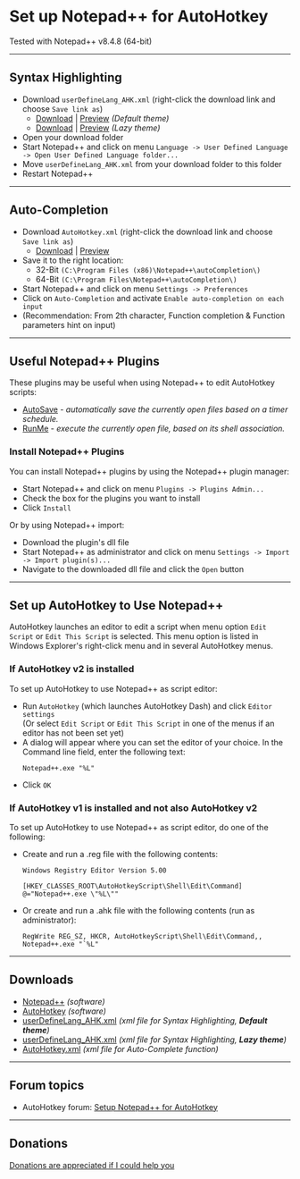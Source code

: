 # Set up Notepad++ for AutoHotkey
Tested with Notepad++ v8.4.8 (64-bit)

---

## Syntax Highlighting
- Download `userDefineLang_AHK.xml` (right-click the download link and choose `Save link as`)
  - [Download](../../raw/master/userDefineLang/default/userDefineLang_AHK.xml) | [Preview](../../raw//master/userDefineLang/default/udl_default.png) _(Default theme)_
  - [Download](../../raw/master/userDefineLang/lazy/userDefineLang_AHK.xml) | [Preview](../../raw/master/userDefineLang/lazy/udl_lazy.png) _(Lazy theme)_
- Open your download folder
- Start Notepad++ and click on menu `Language -> User Defined Language -> Open User Defined Language folder...`
- Move `userDefineLang_AHK.xml` from your download folder to this folder
- Restart Notepad++

---

## Auto-Completion
- Download `AutoHotkey.xml` (right-click the download link and choose `Save link as`)
  - [Download](../../raw/master/autocomplete/AutoHotkey.xml) | [Preview](../../raw/master/autocomplete/autocomplete.png)
- Save it to the right location:
  - 32-Bit `(C:\Program Files (x86)\Notepad++\autoCompletion\)`
  - 64-Bit `(C:\Program Files\Notepad++\autoCompletion\)`
- Start Notepad++ and click on menu `Settings -> Preferences`
- Click on `Auto-Completion` and activate `Enable auto-completion on each input`
- (Recommendation: From 2th character, Function completion & Function parameters hint on input)

---

## Useful Notepad++ Plugins
These plugins may be useful when using Notepad++ to edit AutoHotkey scripts:
* [AutoSave](https://github.com/francostellari/NppPlugins) - _automatically save the currently open files based on a timer schedule._
* [RunMe](https://github.com/francostellari/NppPlugins) - _execute the currently open file, based on its shell association._

### Install Notepad++ Plugins
You can install Notepad++ plugins by using the Notepad++ plugin manager:
- Start Notepad++ and click on menu `Plugins -> Plugins Admin...`
- Check the box for the plugins you want to install
- Click `Install`

Or by using Notepad++ import:
- Download the plugin's dll file
- Start Notepad++ as administrator and click on menu `Settings -> Import -> Import plugin(s)...`
- Navigate to the downloaded dll file and click the `Open` button

---

## Set up AutoHotkey to Use Notepad++
AutoHotkey launches an editor to edit a script when menu option `Edit Script` or `Edit This Script` is selected. This menu option is listed in Windows Explorer's right-click menu and in several AutoHotkey menus.

### If AutoHotkey v2 is installed
To set up AutoHotkey to use Notepad++ as script editor:
- Run `AutoHotkey` (which launches AutoHotkey Dash) and click `Editor settings`  
  (Or select `Edit Script` or `Edit This Script` in one of the menus if an editor has not been set yet)
- A dialog will appear where you can set the editor of your choice. In the Command line field, enter the following text:  
  ```
  Notepad++.exe "%L"
  ```
- Click `OK`

### If AutoHotkey v1 is installed and not also AutoHotkey v2
To set up AutoHotkey to use Notepad++ as script editor, do one of the following:
- Create and run a .reg file with the following contents:
  ```
  Windows Registry Editor Version 5.00
   
  [HKEY_CLASSES_ROOT\AutoHotkeyScript\Shell\Edit\Command]
  @="Notepad++.exe \"%L\""
  ```
- Or create and run a .ahk file with the following contents (run as administrator):
  ```
  RegWrite REG_SZ, HKCR, AutoHotkeyScript\Shell\Edit\Command,, Notepad++.exe "`%L"
  ```

---

## Downloads
* [Notepad++](https://notepad-plus-plus.org/download/ "Notepad++ download page") _(software)_
* [AutoHotkey](https://autohotkey.com/download/ "AutoHotkey download page") _(software)_
* [userDefineLang_AHK.xml](../../raw/master/userDefineLang/default/userDefineLang_AHK.xml) _(xml file for Syntax Highlighting, **Default theme**)_
* [userDefineLang_AHK.xml](../../raw/master/userDefineLang/lazy/userDefineLang_AHK.xml) _(xml file for Syntax Highlighting, **Lazy theme**)_
* [AutoHotkey.xml](../../raw/master/autocomplete/AutoHotkey.xml) _(xml file for Auto-Complete function)_

---

## Forum topics
* AutoHotkey forum: [Setup Notepad++ for AutoHotkey](https://www.autohotkey.com/boards/viewtopic.php?f=88&t=50)

---

## Donations
[Donations are appreciated if I could help you](https://www.paypal.me/smithz)
